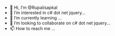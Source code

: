 - 👋 Hi, I’m @Rupalisapkal
- 👀 I’m interested in c# dot net jquery...
- 🌱 I’m currently learning ...
- 💞️ I’m looking to collaborate on c# dot net jquery...
- 📫 How to reach me ...

<!---
Rupalisapkal/Rupalisapkal is a ✨ special ✨ repository because its `README.md` (this file) appears on your GitHub profile.
You can click the Preview link to take a look at your changes.
--->
